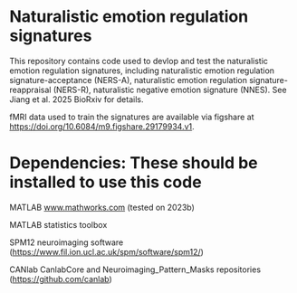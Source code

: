 Naturalistic emotion regulation signatures
=
This repository contains code used to devlop and test the naturalistic emotion regulation signatures, including naturalistic emotion regulation signature-acceptance (NERS-A),
naturalistic emotion regulation signature-reappraisal (NERS-R), naturalistic negative emotion signature (NNES). See Jiang et al. 2025 BioRxiv for details.

fMRI data used to train the signatures are available via figshare at https://doi.org/10.6084/m9.figshare.29179934.v1.

Dependencies: These should be installed to use this code
=
MATLAB www.mathworks.com (tested on 2023b)

MATLAB statistics toolbox

SPM12 neuroimaging software (https://www.fil.ion.ucl.ac.uk/spm/software/spm12/)

CANlab CanlabCore and Neuroimaging_Pattern_Masks repositories (https://github.com/canlab)

